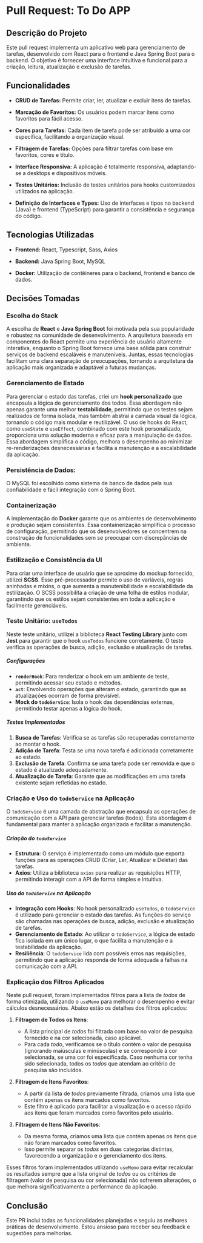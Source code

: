 
# Pull Request: To Do APP 

  

## Descrição do Projeto

  

Este pull request implementa um aplicativo web para gerenciamento de tarefas, desenvolvido com React para o frontend e Java Spring Boot para o backend. O objetivo é fornecer uma interface intuitiva e funcional para a criação, leitura, atualização e exclusão de tarefas.

  

## Funcionalidades

  

-  **CRUD de Tarefas:** Permite criar, ler, atualizar e excluir itens de tarefas.

-  **Marcação de Favoritos:** Os usuários podem marcar itens como favoritos para fácil acesso.

-  **Cores para Tarefas:** Cada item de tarefa pode ser atribuído a uma cor específica, facilitando a organização visual.

-  **Filtragem de Tarefas:** Opções para filtrar tarefas com base em favoritos, cores e título.

-  **Interface Responsiva:** A aplicação é totalmente responsiva, adaptando-se a desktops e dispositivos móveis.

-  **Testes Unitários:** Inclusão de testes unitários para hooks  customizados utilizados na aplicação.

-  **Definição de Interfaces e Types:** Uso de interfaces e tipos no backend (Java) e frontend (TypeScript) para garantir a consistência e segurança do código.

  

## Tecnologias Utilizadas

  

-  **Frontend:** React, Typescript, Sass, Axios

-  **Backend:** Java Spring Boot, MySQL

-  **Docker:** Utilização de contêineres para o backend, frontend e banco de dados.

  

## Decisões Tomadas

  

### **Escolha do Stack**

A escolha de **React** e **Java Spring Boot** foi motivada pela sua popularidade e robustez na comunidade de desenvolvimento. A arquitetura baseada em componentes do React permite uma experiência de usuário altamente interativa, enquanto o Spring Boot fornece uma base sólida para construir serviços de backend escaláveis e manuteníveis. Juntas, essas tecnologias facilitam uma clara separação de preocupações, tornando a arquitetura da aplicação mais organizada e adaptável a futuras mudanças.

### **Gerenciamento de Estado**

Para gerenciar o estado das tarefas, criei um **hook personalizado** que encapsula a lógica de gerenciamento dos todos. Essa abordagem não apenas garante uma melhor **testabilidade**, permitindo que os testes sejam realizados de forma isolada, mas também abstrai a camada visual da lógica, tornando o código mais modular e reutilizável. O uso de hooks do React, como `useState` e `useEffect`, combinado com este hook personalizado, proporciona uma solução moderna e eficaz para a manipulação de dados. Essa abordagem simplifica o código, melhora o desempenho ao minimizar re-renderizações desnecessárias e facilita a manutenção e a escalabilidade da aplicação.

###  **Persistência de Dados:** 
O MySQL foi escolhido como sistema de banco de dados pela sua confiabilidade e fácil integração com o Spring Boot.

### **Containerização**

A implementação do **Docker** garante que os ambientes de desenvolvimento e produção sejam consistentes. Essa containerização simplifica o processo de configuração, permitindo que os desenvolvedores se concentrem na construção de funcionalidades sem se preocupar com discrepâncias de ambiente.

### **Estilização e Consistência da UI**

Para criar uma interface de usuário que se aproxime do mockup fornecido, utilizei **SCSS**. Esse pré-processador permite o uso de variáveis, regras aninhadas e mixins, o que aumenta a manutenibilidade e escalabilidade da estilização. O SCSS possibilita a criação de uma folha de estilos modular, garantindo que os estilos sejam consistentes em toda a aplicação e facilmente gerenciáveis.

###  **Teste Unitário: `useTodos`**

Neste teste unitário, utilizei a biblioteca **React Testing Library** junto com **Jest** para garantir que o hook `useTodos` funcione corretamente. O teste verifica as operações de busca, adição, exclusão e atualização de tarefas.

##### **Configurações**

-   **`renderHook`**: Para renderizar o hook em um ambiente de teste, permitindo acessar seu estado e métodos.
-   **`act`**: Envolvendo operações que alteram o estado, garantindo que as atualizações ocorram de forma previsível.
-   **Mock do `todoService`**: Isola o hook das dependências externas, permitindo testar apenas a lógica do hook.

##### **Testes Implementados**

1.  **Busca de Tarefas**: Verifica se as tarefas são recuperadas corretamente ao montar o hook.
2.  **Adição de Tarefa**: Testa se uma nova tarefa é adicionada corretamente ao estado.
3.  **Exclusão de Tarefa**: Confirma se uma tarefa pode ser removida e que o estado é atualizado adequadamente.
4.  **Atualização de Tarefa**: Garante que as modificações em uma tarefa existente sejam refletidas no estado.

###  **Criação e Uso do `todoService` na Aplicação**

O `todoService` é uma camada de abstração que encapsula as operações de comunicação com a API para gerenciar tarefas (todos). Esta abordagem é fundamental para manter a aplicação organizada e facilitar a manutenção.

##### **Criação do `todoService`**

-   **Estrutura**: O serviço é implementado como um módulo que exporta funções para as operações CRUD (Criar, Ler, Atualizar e Deletar) das tarefas.
-   **Axios**: Utiliza a biblioteca `axios` para realizar as requisições HTTP, permitindo interagir com a API de forma simples e intuitiva.

    

##### **Uso do `todoService` na Aplicação**

-   **Integração com Hooks**: No hook personalizado `useTodos`, o `todoService` é utilizado para gerenciar o estado das tarefas. As funções do serviço são chamadas nas operações de busca, adição, exclusão e atualização de tarefas.
-   **Gerenciamento de Estado**: Ao utilizar o `todoService`, a lógica de estado fica isolada em um único lugar, o que facilita a manutenção e a testabilidade da aplicação.
-   **Resiliência**: O `todoService` lida com possíveis erros nas requisições, permitindo que a aplicação responda de forma adequada a falhas na comunicação com a API.




### **Explicação dos Filtros Aplicados**

Neste pull request, foram implementados filtros para a lista de _todos_ de forma otimizada, utilizando o `useMemo` para melhorar o desempenho e evitar cálculos desnecessários. Abaixo estão os detalhes dos filtros aplicados:

1.  **Filtragem de Todos os Itens**:
    
    -   A lista principal de _todos_ foi filtrada com base no valor de pesquisa fornecido e na cor selecionada, caso aplicável.
    -   Para cada _todo_, verificamos se o título contém o valor de pesquisa (ignorando maiúsculas e minúsculas) e se corresponde à cor selecionada, se uma cor foi especificada. Caso nenhuma cor tenha sido selecionada, todos os _todos_ que atendam ao critério de pesquisa são incluídos.
2.  **Filtragem de Itens Favoritos**:
    
    -   A partir da lista de _todos_ previamente filtrada, criamos uma lista que contém apenas os itens marcados como favoritos.
    -   Este filtro é aplicado para facilitar a visualização e o acesso rápido aos itens que foram marcados como favoritos pelo usuário.
3.  **Filtragem de Itens Não Favoritos**:
    
    -   Da mesma forma, criamos uma lista que contém apenas os itens que não foram marcados como favoritos.
    -   Isso permite separar os _todos_ em duas categorias distintas, favorecendo a organização e o gerenciamento dos itens.

Esses filtros foram implementados utilizando `useMemo` para evitar recalcular os resultados sempre que a lista original de _todos_ ou os critérios de filtragem (valor de pesquisa ou cor selecionada) não sofrerem alterações, o que melhora significativamente a performance da aplicação.
  

## Conclusão

  

Este PR inclui todas as funcionalidades planejadas e seguiu as melhores práticas de desenvolvimento. Estou ansioso para receber seu feedback e sugestões para melhorias.